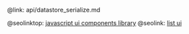 @link: api/datastore_serialize.md

@seolinktop: [javascript ui components library](https://webix.com)
@seolink: [list ui](https://webix.com/widget/list/)